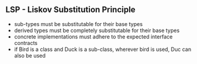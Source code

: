 ## LSP - Liskov Substitution Principle
- sub-types must be substitutable for their base types
- derived types must be completely substitutable for their base types
- concrete implementations must adhere to the expected interface contracts
- if Bird is a class and Duck is a sub-class, wherever bird is used, Duc can also be used